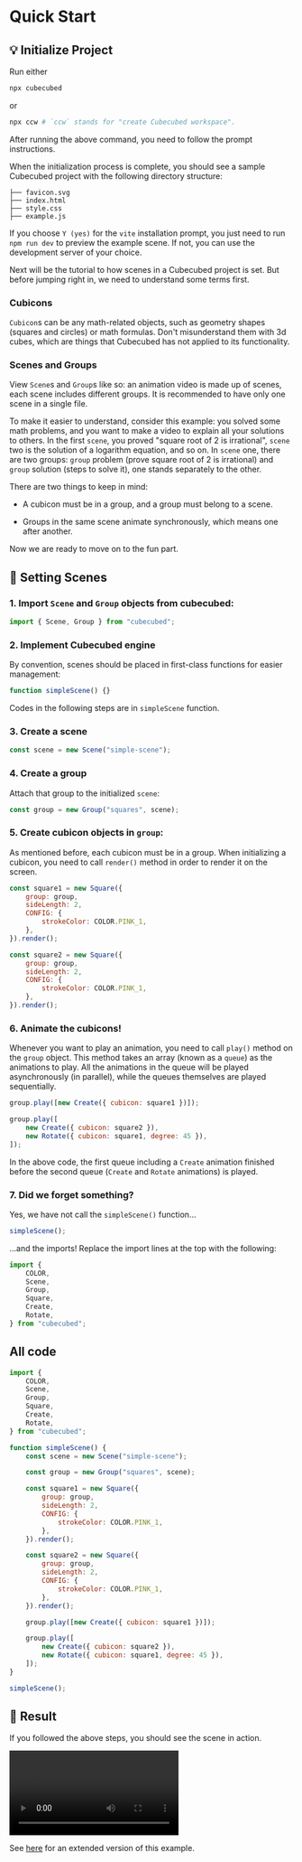 <!-- # Cubecubed - A Math Visualization Engine -->

# Quick Start

## 💡 Initialize Project

Run either

```sh
npx cubecubed
```

or

```sh
npx ccw # `ccw` stands for "create Cubecubed workspace".
```

After running the above command, you need to follow the prompt instructions.

When the initialization process is complete, you should see a sample Cubecubed project with the following directory structure:

```
├── favicon.svg
├── index.html
├── style.css
├── example.js
```

If you choose `Y (yes)` for the `vite` installation prompt, you just need to run `npm run dev` to preview the example scene. If not, you can use the development server of your choice.

Next will be the tutorial to how scenes in a Cubecubed project is set. But before jumping right in, we need to understand some terms first.

### Cubicons

`Cubicon`s can be any math-related objects, such as geometry shapes (squares and circles) or math formulas. Don't misunderstand them with 3d cubes, which are things that Cubecubed has not applied to its functionality.

### Scenes and Groups

View `Scene`s and `Group`s like so: an animation video is made up of scenes, each scene includes different groups. It is recommended to have only one scene in a single file.

To make it easier to understand, consider this example: you solved some math problems, and you want to make a video to explain all your solutions to others. In the first `scene`, you proved "square root of 2 is irrational", `scene` two is the solution of a logarithm equation, and so on.
In `scene` one, there are two groups: `group` problem (prove square root of 2 is irrational) and `group` solution (steps to solve it), one stands separately to the other.

There are two things to keep in mind:

-   A cubicon must be in a group, and a group must belong to a scene.

-   Groups in the same scene animate synchronously, which means one after another.

Now we are ready to move on to the fun part.

## 🚀 Setting Scenes

### 1. Import `Scene` and `Group` objects from cubecubed:

```js
import { Scene, Group } from "cubecubed";
```

### 2. Implement Cubecubed engine

By convention, scenes should be placed in first-class functions for easier management:

```js
function simpleScene() {}
```

Codes in the following steps are in `simpleScene` function.

### 3. Create a scene

```js
const scene = new Scene("simple-scene");
```

### 4. Create a group

Attach that group to the initialized `scene`:

```js
const group = new Group("squares", scene);
```

### 5. Create cubicon objects in `group`:

As mentioned before, each cubicon must be in a group. When initializing a cubicon, you need to call `render()` method in order to render it on the screen.

```js
const square1 = new Square({
    group: group,
    sideLength: 2,
    CONFIG: {
        strokeColor: COLOR.PINK_1,
    },
}).render();

const square2 = new Square({
    group: group,
    sideLength: 2,
    CONFIG: {
        strokeColor: COLOR.PINK_1,
    },
}).render();
```

### 6. Animate the cubicons!

Whenever you want to play an animation, you need to call `play()` method on the `group` object. This method takes an array (known as a `queue`) as the animations to play. All the animations in the queue will be played asynchronously (in parallel), while the queues themselves are played sequentially.

```js
group.play([new Create({ cubicon: square1 })]);

group.play([
    new Create({ cubicon: square2 }),
    new Rotate({ cubicon: square1, degree: 45 }),
]);
```

In the above code, the first queue including a `Create` animation finished before the second queue (`Create` and `Rotate` animations) is played.

### 7. Did we forget something?

Yes, we have not call the `simpleScene()` function...

```js
simpleScene();
```

...and the imports! Replace the import lines at the top with the following:

```js
import {
    COLOR,
    Scene,
    Group,
    Square,
    Create,
    Rotate,
} from "cubecubed";
```

## All code

```js
import {
    COLOR,
    Scene,
    Group,
    Square,
    Create,
    Rotate,
} from "cubecubed";

function simpleScene() {
    const scene = new Scene("simple-scene");

    const group = new Group("squares", scene);

    const square1 = new Square({
        group: group,
        sideLength: 2,
        CONFIG: {
            strokeColor: COLOR.PINK_1,
        },
    }).render();

    const square2 = new Square({
        group: group,
        sideLength: 2,
        CONFIG: {
            strokeColor: COLOR.PINK_1,
        },
    }).render();

    group.play([new Create({ cubicon: square1 })]);

    group.play([
        new Create({ cubicon: square2 }),
        new Rotate({ cubicon: square1, degree: 45 }),
    ]);
}

simpleScene();
```

## 🍿 Result

If you followed the above steps, you should see the scene in action.

![](./assets/videos/simpleScene.mp4 ":include :type=video controls width=100% autoplay loop")

See [here](https://github.com/imaphatduc/cubecubed/blob/master/init/example.js) for an extended version of this example.
